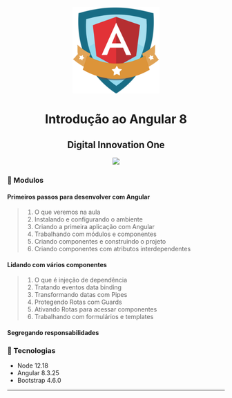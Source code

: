 <div align="center">
    <img src="angular.png" width="200">
    <h1>Introdução ao Angular 8</h1>
    <h2>Digital Innovation One</h2>
</div>

<div align="center">
    <img src="assets/site.gif">
</div>


### :memo: Modulos

#### Primeiros passos para desenvolver com Angular
> 1. O que veremos na aula
> 2. Instalando e configurando o ambiente
> 3. Criando a primeira aplicação com Angular
> 4. Trabalhando com módulos e componentes
> 5. Criando componentes e construindo o projeto
> 6. Criando componentes com atributos interdependentes

#### Lidando com vários componentes
> 1. O que é injeção de dependência
> 2. Tratando eventos data binding
> 3. Transformando datas com Pipes
> 4. Protegendo Rotas com Guards
> 5. Ativando Rotas para acessar componentes
> 6. Trabalhando com formulários e templates

#### Segregando responsabilidades

### :hammer: Tecnologias
<ul>
    <li>Node 12.18</li>
    <li>Angular 8.3.25</li>
    <li>Bootstrap 4.6.0</li>
</ul>


<hr>